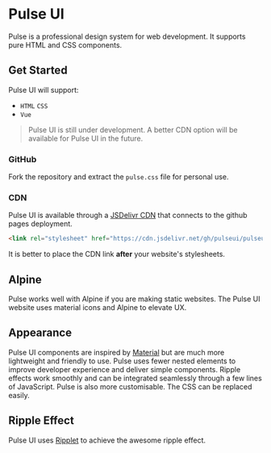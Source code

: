 # Pulse UI 

Pulse is a professional design system for web development. It supports pure HTML and CSS components. 

## Get Started 

Pulse UI will support: 
- `HTML` `CSS` 
- `Vue` 

> Pulse UI is still under development. A better CDN option will be available for Pulse UI in the future. 

### GitHub 

Fork the repository and extract the `pulse.css` file for personal use. 

### CDN 

Pulse UI is available through a [JSDelivr CDN](https://jsdelivr.com) that connects to the github pages deployment. 

```html
<link rel="stylesheet" href="https://cdn.jsdelivr.net/gh/pulseui/pulseui.github.io/pulse.css"/>
```

It is better to place the CDN link **after** your website's stylesheets. 

## Alpine 

Pulse works well with Alpine if you are making static websites. The Pulse UI website uses material icons and Alpine to elevate UX. 

## Appearance 

Pulse UI components are inspired by [Material](https://material.io) but are much more lightweight and friendly to use. Pulse uses fewer nested elements to improve developer experience and deliver simple components. Ripple effects work smoothly and can be integrated seamlessly through a few lines of JavaScript. Pulse is also more customisable. The CSS can be replaced easily. 

## Ripple Effect 

Pulse UI uses [Ripplet](https://github.com/luncheon/ripplet.js) to achieve the awesome ripple effect. 
